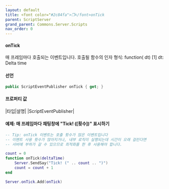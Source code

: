 ```yaml
---
layout: default
title: <font color="#2c84fa">❒</font>onTick
parent: ScriptServer
grand_parent: Commons.Server.Scripts
nav_order: 0
---
```


<!-- 아래로 편집 -->



#### onTick
매 프레임마다 호출되는 이벤트입니다. 호출될 함수의 인자 형식: function( dt)
[1] dt: Delta time

#### 선언
```cs
public ScriptEventPublisher onTick { get; }
```

#### 프로퍼티 값

|타입|설명|
|ScriptEventPublisher|

#### 예제: 매 프레임마다 채팅창에 "Tick! ([횟수])" 표시하기
```lua
-- Tip: onTick 이벤트는 호출 횟수가 많은 이벤트입니다
-- 이벤트 사용 횟수가 많아지거나, 내부 로직이 실행되는데 시간이 오래 걸린다면
-- 서버에 부하가 갈 수 있으므로 최적화를 한 후 사용해야 합니다.

count = 0
function onTick(deltaTime)
    Server.SendSay("Tick! (" .. count .. ")")
    count = count + 1
end

Server.onTick.Add(onTick)
```